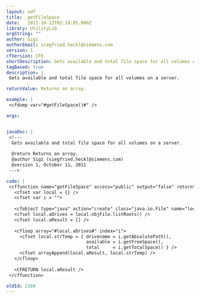 ```yaml
---
layout: udf
title:  getFileSpace
date:   2011-10-12T02:18:05.000Z
library: UtilityLib
argString: ""
author: Sigi
authorEmail: siegfried.heckl@siemens.com
version: 1
cfVersion: CF6
shortDescription: Gets available and total file space for all volumes on a server.
tagBased: true
description: |
 Gets available and total file space for all volumes on a server.

returnValue: Returns an array.

example: |
 <cfdump var="#getFileSpace()#" />

args:


javaDoc: |
 <!---
  Gets available and total file space for all volumes on a server.
  
  @return Returns an array. 
  @author Sigi (siegfried.heckl@siemens.com) 
  @version 1, October 11, 2011 
 --->

code: |
 <cffunction name="getFileSpace" access="public" output="false" returntype="array" hint="returns disk filespaces of the server">
   <cfset var local = {} />
   <cfset var i = "">
 
   <cfobject type="java" action="create" class="java.io.File" name="local.objFile" />
   <cfset local.aDrives = local.objFile.listRoots() />
   <cfset local.aResult = [] />
 
   <cfloop array="#local.aDrives#" index="i">
     <cfset local.strTemp = { drivename = i.getAbsolutePath(),
                              available = i.getFreeSpace(),
                              total     = i.getTotalSpace() } />
     <cfset arrayAppend(local.aResult, local.strTemp) />
   </cfloop>
 
   <CFRETURN local.aResult />
 </cffunction>

oldId: 2169
---
```


